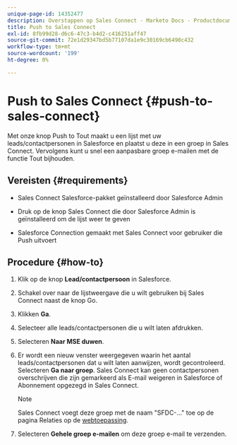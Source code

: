 ```yaml
---
unique-page-id: 14352477
description: Overstappen op Sales Connect - Marketo Docs - Productdocumentatie
title: Push to Sales Connect
exl-id: 8fb99d28-d6c6-47c3-b4d2-c416251aff47
source-git-commit: 72e1d29347bd5b77107da1e9c30169cb6490c432
workflow-type: tm+mt
source-wordcount: '199'
ht-degree: 0%

---
```


# Push to Sales Connect {#push-to-sales-connect}

Met onze knop Push to Tout maakt u een lijst met uw leads/contactpersonen in Salesforce en plaatst u deze in een groep in Sales Connect. Vervolgens kunt u snel een aanpasbare groep e-mailen met de functie Tout bijhouden.

## Vereisten {#requirements}

* Sales Connect Salesforce-pakket geïnstalleerd door Salesforce Admin

* Druk op de knop Sales Connect die door Salesforce Admin is geïnstalleerd om de lijst weer te geven

* Salesforce Connection gemaakt met Sales Connect voor gebruiker die Push uitvoert

## Procedure {#how-to}

1. Klik op de knop **Lead/contactpersoon** in Salesforce.
1. Schakel over naar de lijstweergave die u wilt gebruiken bij Sales Connect naast de knop Go.
1. Klikken **Ga**.
1. Selecteer alle leads/contactpersonen die u wilt laten afdrukken.
1. Selecteren **Naar MSE duwen**.
1. Er wordt een nieuw venster weergegeven waarin het aantal leads/contactpersonen dat u wilt laten aanwijzen, wordt gecontroleerd. Selecteren **Ga naar groep**. Sales Connect kan geen contactpersonen overschrijven die zijn gemarkeerd als E-mail weigeren in Salesforce of Abonnement opgezegd in Sales Connect.

   >[!NOTE]
   >
   >Sales Connect voegt deze groep met de naam &quot;SFDC-...&quot; toe op de pagina Relaties op de [webtoepassing](https://toutapp.com/login).

1. Selecteren **Gehele groep e-mailen** om deze groep e-mail te verzenden.
